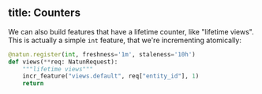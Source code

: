 title: Counters
---
We can also build features that have a lifetime counter, like "lifetime views".
This is actually a simple `int` feature, that we're incrementing atomically:

```python showLineNumbers
@natun.register(int, freshness='1m', staleness='10h')
def views(**req: NatunRequest):
    """lifetime views"""
    incr_feature("views.default", req["entity_id"], 1)
    return
```